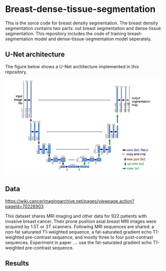 # Breast-dense-tissue-segmentation

This is the sorce code for breast density segmentation.
The breast density segmentation contains two parts: out breast segmentaiton and dense tissue segmentation.
This repository includes the code of training breast-segmentation model and dense-tissue-segmentation model seperately.

## U-Net architecture

The figure below shows a U-Net architecture implemented in this repository.

![unet](UNet.png)

## Data
https://wiki.cancerimagingarchive.net/pages/viewpage.action?pageId=70226903

This dataset shares MRI imaging and other data for 922 patients with invasive breast cancer. Their prone position axial breast MRI images were acquired by 1.5T or 3T scanners. Following MRI sequences are shared: a non-fat saturated T1-weighted sequence, a fat-saturated gradient echo T1-weighted pre-contrast sequence, and mostly three to four post-contrast sequences. Experiment in paper .... use the fat-saturated gradient echo T1-weighted pre-contrast sequence.

## Results
